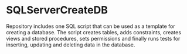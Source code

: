 # SQLServerCreateDB
Repository includes one SQL script that can be used as a template for creating a database. The script creates tables, adds constraints, creates views and stored procedures, sets permissions and finally runs tests for inserting, updating and deleting data in the database. 
